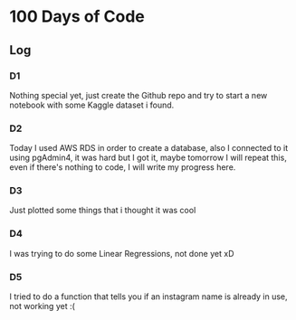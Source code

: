 # 100 Days of Code

## Log

### D1

Nothing special yet, just create the Github repo and try to start a new notebook with some Kaggle dataset i found.

### D2

Today I used AWS RDS in order to create a database, also I connected to it using pgAdmin4, it was hard but I got it, maybe tomorrow I will repeat this, even if there's nothing to code, I will write my progress here.

### D3

Just plotted some things that i thought it was cool

### D4

I was trying to do some Linear Regressions, not done yet xD

### D5

I tried to do a function that tells you if an instagram name is already in use, not working yet :(